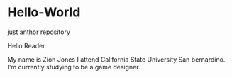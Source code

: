 # Hello-World
just anthor repository

Hello Reader

My name is Zion Jones I attend California State University San bernardino. I'm currently studying to be a game designer.
